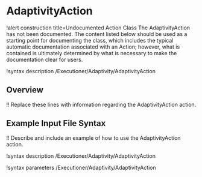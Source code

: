 # AdaptivityAction

!alert construction title=Undocumented Action Class
The AdaptivityAction has not been documented. The content listed below should be used as a starting point for
documenting the class, which includes the typical automatic documentation associated with an Action;
however, what is contained is ultimately determined by what is necessary to make the documentation
clear for users.

!syntax description /Executioner/Adaptivity/AdaptivityAction

## Overview

!! Replace these lines with information regarding the AdaptivityAction action.

## Example Input File Syntax

!! Describe and include an example of how to use the AdaptivityAction action.

!syntax description /Executioner/Adaptivity/AdaptivityAction

!syntax parameters /Executioner/Adaptivity/AdaptivityAction
